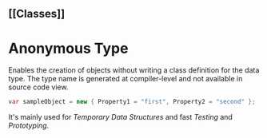 [[Classes]]
---
# Anonymous Type

Enables the creation of objects without writing a class definition for the data type. The type name is generated at compiler-level and not available in source code view.
```csharp
var sampleObject = new { Property1 = "first", Property2 = "second" };
```

It's mainly used for *Temporary Data Structures* and fast *Testing* and *Prototyping*.